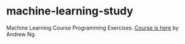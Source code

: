# machine-learning-study
Machine Learning Course Programming Exercises.
[Course is here](https://www.coursera.org/learn/machine-learning/home/welcome) by Andrew Ng.
